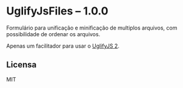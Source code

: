 # UglifyJsFiles &ndash; 1.0.0

Formulário para unificação e minificação de multiplos arquivos, com possibilidade de ordenar os arquivos.

Apenas um facilitador para usar o [UglifyJS 2](https://github.com/mishoo/UglifyJS2).

## Licensa

MIT